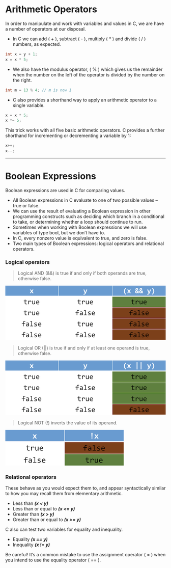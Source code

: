 # Arithmetic Operators

In order to manipulate and work with variables and values in C, we are have a number of operators at our disposal.

- In C we can add ( + ), subtract ( - ), multiply ( * ) and divide ( / ) numbers, as expected.

```c
int x = y + 1;
x = x * 5;
```
- We also have the modulus operator, ( % ) which gives us the remainder when the number on the left of the operator
is divided by the number on the right.

```c
int m = 13 % 4; // m is now 1
```

- C also provides a shorthand way to apply an arithmetic operator to a single variable.

```c
x = x * 5;
x *= 5;
```

This trick works with all five basic arithmetic operators. C provides a further shorthand for incrementing
or decrementing a variable by 1:

```c
x++;
x--;
```
---

# Boolean Expressions

Boolean expressions are used in C for comparing values.

- All Boolean expressions in C evaluate to one of two possible values – true or false.
- We can use the result of evaluating a Boolean expression in other programming constructs such as deciding which
branch in a conditional to take, or determining whether a loop should continue to run.
- Sometimes when working with Boolean expressions we will use variables of type bool, but we don’t have to.
- In C, every nonzero value is equivalent to true, and zero is false.
- Two main types of Boolean expressions: logical operators and relational operators.

### Logical operators

> Logical AND (&&) is true if and only if both operands are
> true, otherwise false.

<img src="img/11.png" alt="Logical AND">

> Logical OR (||) is true if and only if at least one
> operand is true, otherwise false.

<img src="img/12.png" alt="Logical OR">

> Logical NOT (!) inverts the value of its operand.

<img src="img/13.png" alt="Logical NOT">

### Relational operators

These behave as you would expect them to, and appear syntactically similar to how you may recall them from elementary
arithmetic.

- Less than ***(x < y)***
- Less than or equal to ***(x <= y)***
- Greater than ***(x > y)***
- Greater than or equal to ***(x >= y)***

C also can test two variables for equality and inequality.

- Equality ***(x == y)***
- Inequality ***(x != y)***

Be careful! It’s a common mistake to use the assignment operator ( = ) when you intend to use the equality
operator ( == ).